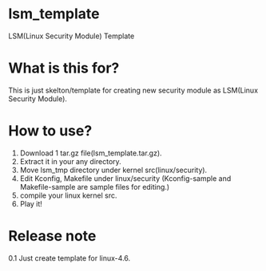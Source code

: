 # lsm_template
LSM(Linux Security Module) Template

# What is this for?
This is just skelton/template for creating new security module as LSM(Linux Security Module).

# How to use?
1. Download 1 tar.gz file(lsm_template.tar.gz).
2. Extract it in your any directory.
3. Move lsm_tmp directory under kernel src(linux/security).
4. Edit Kconfig, Makefile under linux/security (Kconfig-sample and Makefile-sample are sample files for editing.)
5. compile your linux kernel src.
6. Play it!

# Release note
0.1 Just create template for linux-4.6.
